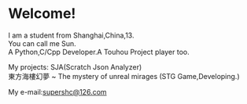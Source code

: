 # Welcome!
I am a student from Shanghai,China,13.  
You can call me Sun.  
A Python,C/Cpp Developer.A Touhou Project player too.   
  
My projects: SJA(Scratch Json Analyzer)    
東方海樓幻夢 ~ The mystery of unreal mirages (STG Game,Developing.)
  
My e-mail:supershc@126.com
